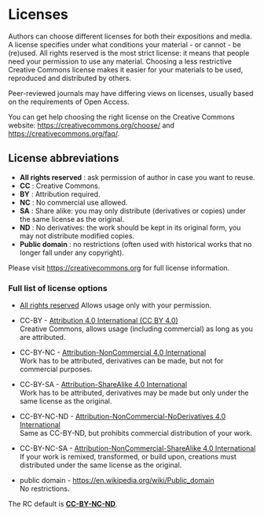 <a id="licences"></a>


# Licenses

Authors can choose different licenses for both their expositions and media. A license specifies under what conditions
your material - or cannot - be (re)used. All rights reserved is the most strict license: it means that people need your permission to use any material. Choosing a less restrictive Creative Commons license makes it easier for your materials to be used, reproduced and distributed by others.

Peer-reviewed journals may have differing views on licenses, usually based on the requirements of Open Access.

You can get help choosing the right license on the Creative Commons website:
<https://creativecommons.org/choose/> and <https://creativecommons.org/faq/>. 


## License abbreviations

* __All rights reserved__ : ask permission of author in case you want to reuse.
* __CC__ : Creative Commons.
* __BY__ : Attribution required.
* __NC__ : No commercial use allowed.
* __SA__ : Share alike: you may only distribute (derivatives or copies) under the same license as the original.
* __ND__ : No derivatives: the work should be kept in its original form, you may not distribute modified copies.
* __Public domain__ : no restrictions (often used with historical works that no longer fall under any copyright).

Please visit <https://creativecommons.org> for full license information.

### Full list of license options

* [All rights reserved](https://en.wikipedia.org/wiki/All_rights_reserved) 
Allows usage only with your permission.
  
* CC-BY - [Attribution 4.0 International (CC BY 4.0) ](https://creativecommons.org/licenses/by/4.0/)\
  Creative Commons, allows usage (including commercial) as long as you are attributed.

<!-- * CC-BY-ND - [Attribution-NoDerivatives 4.0 International](https://creativecommons.org/licenses/by-nd/4.0/)\
  Same as CC-BY, but only if the work is used in its original form (and complete). 
   -->

* CC-BY-NC - [Attribution-NonCommercial 4.0 International](https://creativecommons.org/licenses/by-nc/4.0/)\
  Work has to be attributed, derivatives can be made, but not for commercial purposes.

* CC-BY-SA - [Attribution-ShareAlike 4.0 International](https://creativecommons.org/licenses/by-sa/4.0/)\
  Work has to be attributed, derivatives may be made but only under the same license as the original.

* CC-BY-NC-ND - [Attribution-NonCommercial-NoDerivatives 4.0 International](https://creativecommons.org/licenses/by-nc-nd/4.0/)\
  Same as CC-BY-ND, but prohibits commercial distribution of your work.
  

* CC-BY-NC-SA - [Attribution-NonCommercial-ShareAlike 4.0 International](https://creativecommons.org/licenses/by-nc-sa/4.0/)\
  If your work is remixed, transformed, or build upon, creations must distributed under the same license as the original. 

* public domain - <https://en.wikipedia.org/wiki/Public_domain>\
  No restrictions.


The RC default is [__CC-BY-NC-ND__](https://creativecommons.org/licenses/by-nc-nd/4.0/).


